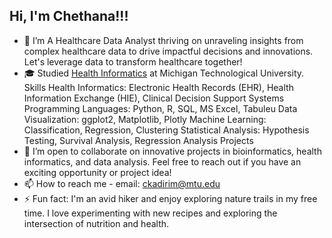 ## Hi, I'm Chethana!!!

- 🔭 I’m A Healthcare Data Analyst thriving on unraveling insights from complex healthcare data to drive impactful decisions and innovations. Let's leverage data to transform healthcare together!
- 🎓 Studied [Health Informatics](https://www.mtu.edu/health-informatics/) at Michigan Technological University.
Skills
Health Informatics: Electronic Health Records (EHR), Health Information Exchange (HIE), Clinical Decision Support Systems
Programming Languages: Python, R, SQL, MS Excel, Tabuleu
Data Visualization: ggplot2, Matplotlib, Plotly
Machine Learning: Classification, Regression, Clustering
Statistical Analysis: Hypothesis Testing, Survival Analysis, Regression Analysis
Projects
- 👯 I’m open to collaborate on innovative projects in bioinformatics, health informatics, and data analysis. Feel free to reach out if you have an exciting opportunity or project idea!
- 📫 How to reach me - email: ckadirim@mtu.edu
- ⚡ Fun fact: I'm an avid hiker and enjoy exploring nature trails in my free time.
I love experimenting with new recipes and exploring the intersection of nutrition and health.


